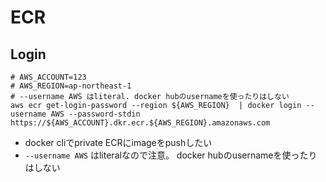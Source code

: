 # ECR

## Login

```shell
# AWS_ACCOUNT=123
# AWS_REGION=ap-northeast-1
# --username AWS はliteral. docker hubのusernameを使ったりはしない
aws ecr get-login-password --region ${AWS_REGION}  | docker login --username AWS --password-stdin https://${AWS_ACCOUNT}.dkr.ecr.${AWS_REGION}.amazonaws.com
```

* docker cliでprivate ECRにimageをpushしたい
* `--username AWS` はliteralなので注意。 docker hubのusernameを使ったりはしない
